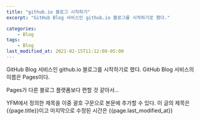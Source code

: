 ```yaml
---
title: "github.io 블로그 시작하기"
excerpt: "GitHub Blog 서비스인 github.io 블로그를 시작하기로 했다."

categories:
	- Blog
tags:
	- Blog
last_modified_at: 2021-02-15T11:12:00-05:00
---
```


GitHub Blog 서비스인 github.io 블로그를 시작하기로 했다.
GitHub Blog 서비스의 이름은 Pages이다.

Pages가 다른 블로그 플랫폼보다 편할 것 같아서...

YFM에서 정의한 제목을 이중 괄호 구문으로 본문에 추가할 수 있다.
이 글의 제목은 {{page.title}}이고
마지막으로 수정된 시간은 {{page.last_modified_at}}

